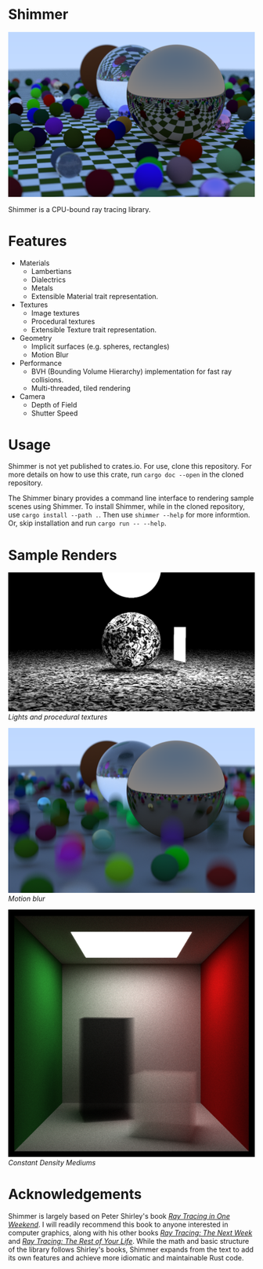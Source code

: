 # Shimmer

![Sample Render](images/spheres_render_checkered.png)

Shimmer is a CPU-bound ray tracing library.

# Features

* Materials
  * Lambertians
  * Dialectrics
  * Metals
  * Extensible Material trait representation.
* Textures
  * Image textures
  * Procedural textures
  * Extensible Texture trait representation.
* Geometry
  * Implicit surfaces (e.g. spheres, rectangles)
  * Motion Blur
* Performance
  * BVH (Bounding Volume Hierarchy) implementation for fast ray collisions.
  * Multi-threaded, tiled rendering
* Camera
  * Depth of Field
  * Shutter Speed

# Usage

Shimmer is not yet published to crates.io. For use, clone this repository. For more details on how to use this crate, run `cargo doc --open` in the cloned repository.

The Shimmer binary provides a command line interface to rendering sample scenes using Shimmer. To install Shimmer, while in the cloned repository, use `cargo install --path .`. Then use `shimmer --help` for more informtion. Or, skip installation and run `cargo run -- --help`.

# Sample Renders

![Lights and Procedural Textures](images/lights_and_marble.png)
*Lights and procedural textures*

![Motion Blur](images/motion_blur.png)
*Motion blur*

![Constant Density Mediums](images/smoke.png)
*Constant Density Mediums*

# Acknowledgements

Shimmer is largely based on Peter Shirley's book [_Ray Tracing in One Weekend_](https://raytracing.github.io/books/RayTracingInOneWeekend.html). I will readily recommend this book to anyone interested in computer graphics, along with his other books [_Ray Tracing: The Next Week_](https://raytracing.github.io/books/RayTracingTheNextWeek.html) and [_Ray Tracing: The Rest of Your Life_](https://raytracing.github.io/books/RayTracingTheRestOfYourLife.html). While the math and basic structure of the library follows Shirley's books, Shimmer expands from the text to add its own features and achieve more idiomatic and maintainable Rust code.

